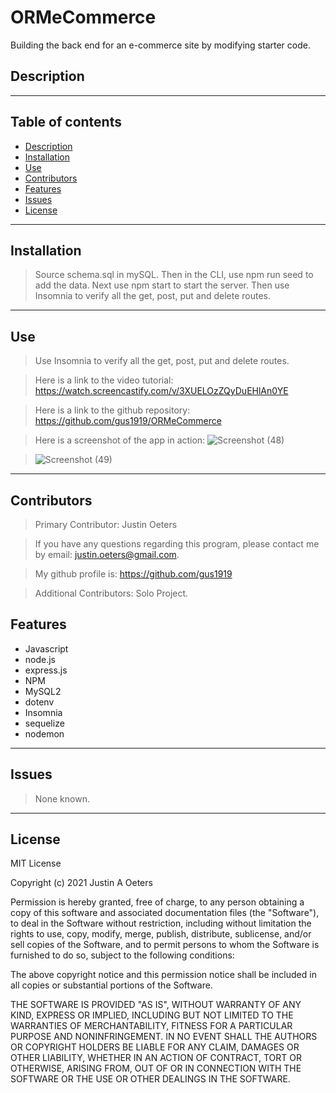 # ORMeCommerce
Building the back end for an e-commerce site by modifying starter code.

## Description
> 

  ---
  ## Table of contents
  * [Description](#description)
  * [Installation](#installation)
  * [Use](#use)
  * [Contributors](#contributors)
  * [Features](#features)
  * [Issues](#issues)
  * [License](#license)
  ---
  ## Installation
   
   >Source schema.sql in mySQL.  Then in the CLI, use npm run seed to add the data.  Next use npm start to start the server.  Then use Insomnia to verify all the get, post, put and delete routes.
 
  ---
  ## Use

  >  Use Insomnia to verify all the get, post, put and delete routes.
 
  >Here is a link to the video tutorial: https://watch.screencastify.com/v/3XUELOzZQyDuEHlAn0YE
  
  >Here is a link to the github repository: https://github.com/gus1919/ORMeCommerce

> Here is a screenshot of the app in action:
> ![Screenshot (48)](https://user-images.githubusercontent.com/86876335/138785262-86a4a22b-48b3-4ee7-a68f-68c720f9592b.png)

> ![Screenshot (49)](https://user-images.githubusercontent.com/86876335/138785270-004c9cc8-ff41-4f94-8481-678f85298a71.png)



  ---
  ## Contributors

 > Primary Contributor: Justin Oeters
  
> If you have any questions regarding this program, please contact me by email: justin.oeters@gmail.com.
  
>  My github profile is: https://github.com/gus1919

>  Additional Contributors: Solo Project.

  ## Features
* Javascript
* node.js
* express.js
* NPM
* MySQL2
* dotenv
* Insomnia
* sequelize
* nodemon
---
  ## Issues
> None known.
  ---

## License

MIT License

Copyright (c) 2021 Justin A Oeters

Permission is hereby granted, free of charge, to any person obtaining a copy
of this software and associated documentation files (the "Software"), to deal
in the Software without restriction, including without limitation the rights
to use, copy, modify, merge, publish, distribute, sublicense, and/or sell
copies of the Software, and to permit persons to whom the Software is
furnished to do so, subject to the following conditions:

The above copyright notice and this permission notice shall be included in all
copies or substantial portions of the Software.

THE SOFTWARE IS PROVIDED "AS IS", WITHOUT WARRANTY OF ANY KIND, EXPRESS OR
IMPLIED, INCLUDING BUT NOT LIMITED TO THE WARRANTIES OF MERCHANTABILITY,
FITNESS FOR A PARTICULAR PURPOSE AND NONINFRINGEMENT. IN NO EVENT SHALL THE
AUTHORS OR COPYRIGHT HOLDERS BE LIABLE FOR ANY CLAIM, DAMAGES OR OTHER
LIABILITY, WHETHER IN AN ACTION OF CONTRACT, TORT OR OTHERWISE, ARISING FROM,
OUT OF OR IN CONNECTION WITH THE SOFTWARE OR THE USE OR OTHER DEALINGS IN THE
SOFTWARE.
